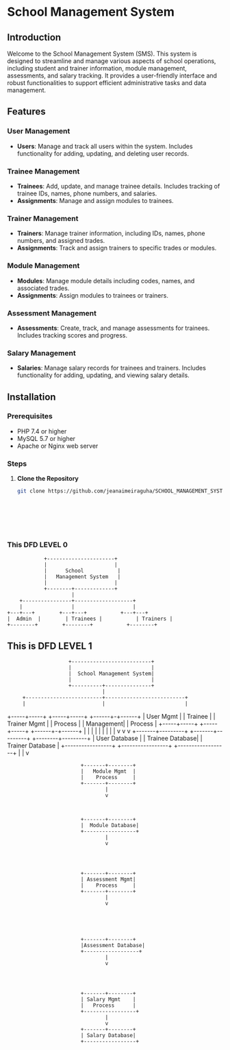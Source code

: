 # School Management System

## Introduction

Welcome to the School Management System (SMS). This system is designed to streamline and manage various aspects of school operations, including student and trainer information, module management, assessments, and salary tracking. It provides a user-friendly interface and robust functionalities to support efficient administrative tasks and data management.

## Features

### User Management
- **Users**: Manage and track all users within the system. Includes functionality for adding, updating, and deleting user records.

### Trainee Management
- **Trainees**: Add, update, and manage trainee details. Includes tracking of trainee IDs, names, phone numbers, and salaries.
- **Assignments**: Manage and assign modules to trainees.

### Trainer Management
- **Trainers**: Manage trainer information, including IDs, names, phone numbers, and assigned trades.
- **Assignments**: Track and assign trainers to specific trades or modules.

### Module Management
- **Modules**: Manage module details including codes, names, and associated trades.
- **Assignments**: Assign modules to trainees or trainers.

### Assessment Management
- **Assessments**: Create, track, and manage assessments for trainees. Includes tracking scores and progress.

### Salary Management
- **Salaries**: Manage salary records for trainees and trainers. Includes functionality for adding, updating, and viewing salary details.

## Installation

### Prerequisites
- PHP 7.4 or higher
- MySQL 5.7 or higher
- Apache or Nginx web server

### Steps

1. **Clone the Repository**
   ```bash
   git clone https://github.com/jeanaimeiraguha/SCHOOL_MANAGEMENT_SYSTEM.git







   
### This DFD LEVEL 0


                +----------------------+
                |                      |
                |      School           |
                |   Management System   |
                |                      |
                +--------+-------------+
                         |
        +----------------+-------------------+
        |                |                   |
    +---+---+        +---+---+           +---+---+
    |  Admin  |        | Trainees |           | Trainers |
    +--------+        +--------+           +--------+









## This is DFD LEVEL 1











                        +--------------------------+
                        |                          |
                        |  School Management System|
                        |                          |
                        +----------+---------------+
                                   |
         +-------------------------+--------------------------+
         |                         |                          |
   +-----+-----+             +-----+-----+             +------+-+------+
   | User Mgmt |             | Trainee   |             | Trainer Mgmt |
   | Process   |             | Management|             | Process      |
   +-----+-----+             +-----+-----+             +------+-+------+
         |                         |                          |
         |                         |                          |
         |                         |                          |
         v                         v                          v
 +-------+---------+       +-------+---------+       +--------+---------+
 | User Database   |       | Trainee Database|       | Trainer Database |
 +-----------------+       +-----------------+       +------------------+
                                    |
                                    |
                                    v


                                    
                            +-------+--------+
                            |   Module Mgmt  |
                            |    Process     |
                            +-------+--------+
                                    |
                                    v


                                    
                            +-------+--------+
                            |  Module Database|
                            +-----------------+
                                    |
                                    v



                                    
                            +-------+--------+
                            | Assessment Mgmt|
                            |    Process     |
                            +-------+--------+
                                    |
                                    v




                                    
                            +-------+--------+
                            |Assessment Database|
                            +------------------+
                                    |
                                    v



                                    
                            +-------+--------+
                            | Salary Mgmt    |
                            |   Process      |
                            +-----------------+
                                    |
                                    v
                            +-------+--------+
                            | Salary Database|
                            +-----------------+
